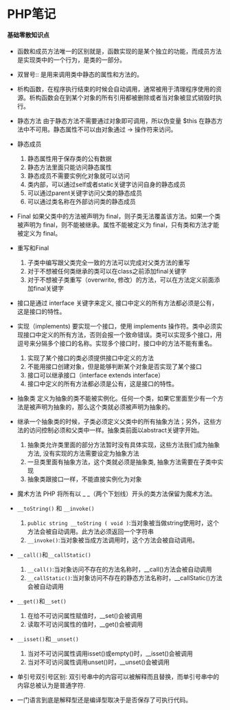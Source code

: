 # PHP笔记

#### 基础零散知识点

* 函数和成员方法唯一的区别就是，函数实现的是某个独立的功能，而成员方法是实现类中的一个行为，是类的一部分。
* 双冒号:: 是用来调用类中静态的属性和方法的。
* 析构函数，在程序执行结束的时候会自动调用，通常被用于清理程序使用的资源。析构函数会在到某个对象的所有引用都被删除或者当对象被显式销毁时执行。
* 静态方法 由于静态方法不需要通过对象即可调用，所以伪变量 $this 在静态方法中不可用。静态属性不可以由对象通过 -> 操作符来访问。
* 静态成员 
    1. 静态属性用于保存类的公有数据
    2. 静态方法里面只能访问静态属性
    3. 静态成员不需要实例化对象就可以访问
    4. 类内部，可以通过self或者static关键字访问自身的静态成员
    5. 可以通过parent关键字访问父类的静态成员
    6. 可以通过类名称在外部访问类的静态成员
    
* Final 如果父类中的方法被声明为 final，则子类无法覆盖该方法。如果一个类被声明为 final，则不能被继承。属性不能被定义为 final，只有类和方法才能被定义为 final。
* 重写和Final
    1. 子类中编写跟父类完全一致的方法可以完成对父类方法的重写
    2. 对于不想被任何类继承的类可以在class之前添加final关键字
    3. 对于不想被子类重写（overwrite, 修改）的方法，可以在方法定义前面添加final关键字
    
* 接口是通过 interface 关键字来定义, 接口中定义的所有方法都必须是公有，这是接口的特性。

* 实现（implements\)  要实现一个接口，使用 implements 操作符。类中必须实现接口中定义的所有方法，否则会报一个致命错误。类可以实现多个接口，用逗号来分隔多个接口的名称。实现多个接口时，接口中的方法不能有重名。
    1. 实现了某个接口的类必须提供接口中定义的方法
    2. 不能用接口创建对象，但是能够判断某个对象是否实现了某个接口
    3. 接口可以继承接口（interface extends interface）
    4. 接口中定义的所有方法都必须是公有，这是接口的特性。

* 抽象类 定义为抽象的类不能被实例化。任何一个类，如果它里面至少有一个方法是被声明为抽象的，那么这个类就必须被声明为抽象的。
* 继承一个抽象类的时候，子类必须定义父类中的所有抽象方法；另外，这些方法的访问控制必须和父类中一样。抽象类前面以abstract关键字开始。
    1. 抽象类允许类里面的部分方法暂时没有具体实现，这些方法我们成为抽象方法, 没有实现的方法需要设定为抽象方法
    2. 一旦类里面有抽象方法，这个类就必须是抽象类, 抽象方法需要在子类中实现
    3. 抽象类跟接口一样，不能直接实例化为对象
    
* 魔术方法  PHP 将所有以 _ _（两个下划线）开头的类方法保留为魔术方法。

* `__toString()` 和 `__invoke()` 
    1. `public string __toString ( void )`:当对象被当做string使用时，这个方法会被自动调用。此方法必须返回一个字符串
    2. `__invoke()`:当对象被当成方法调用时，这个方法会被自动调用。
  
* `__call()`和`__callStatic()`
    1. `__call()`:当对象访问不存在的方法名称时，__call()方法会被自动调用 
    2. `__callStatic()`:当对象访问不存在的静态方法名称时，__callStatic()方法会被自动调用
    
* `__get()`和`__set()`
    1. 在给不可访问属性赋值时，__set()会被调用
    2. 读取不可访问属性的值时，__get()会被调用
    
* `__isset()`和`__unset()`
    1. 当对不可访问属性调用isset()或empty()时，__isset()会被调用
    2. 当对不可访问属性调用unset()时，__unset()会被调用
    

* 单引号双引号区别: 双引号串中的内容可以被解释而且替换，而单引号串中的内容总被认为是普通字符.

* 一门语言到底是解释型还是编译型取决于是否保存了可执行代码。
